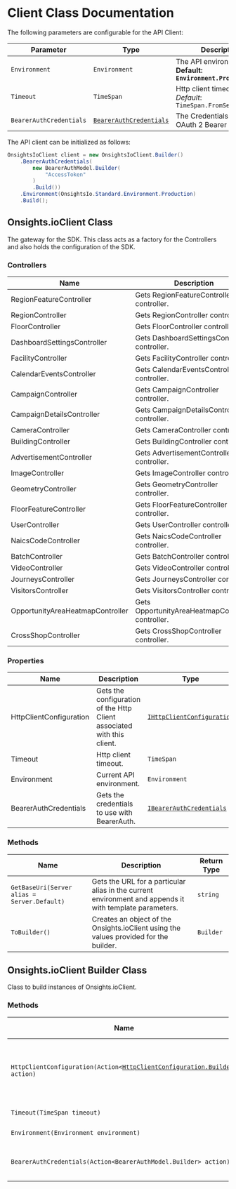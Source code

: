 
# Client Class Documentation

The following parameters are configurable for the API Client:

| Parameter | Type | Description |
|  --- | --- | --- |
| `Environment` | `Environment` | The API environment. <br> **Default: `Environment.Production`** |
| `Timeout` | `TimeSpan` | Http client timeout.<br>*Default*: `TimeSpan.FromSeconds(100)` |
| `BearerAuthCredentials` | [`BearerAuthCredentials`](auth/oauth-2-bearer-token.md) | The Credentials Setter for OAuth 2 Bearer token |

The API client can be initialized as follows:

```csharp
OnsightsIoClient client = new OnsightsIoClient.Builder()
    .BearerAuthCredentials(
        new BearerAuthModel.Builder(
            "AccessToken"
        )
        .Build())
    .Environment(OnsightsIo.Standard.Environment.Production)
    .Build();
```

## Onsights.ioClient Class

The gateway for the SDK. This class acts as a factory for the Controllers and also holds the configuration of the SDK.

### Controllers

| Name | Description |
|  --- | --- |
| RegionFeatureController | Gets RegionFeatureController controller. |
| RegionController | Gets RegionController controller. |
| FloorController | Gets FloorController controller. |
| DashboardSettingsController | Gets DashboardSettingsController controller. |
| FacilityController | Gets FacilityController controller. |
| CalendarEventsController | Gets CalendarEventsController controller. |
| CampaignController | Gets CampaignController controller. |
| CampaignDetailsController | Gets CampaignDetailsController controller. |
| CameraController | Gets CameraController controller. |
| BuildingController | Gets BuildingController controller. |
| AdvertisementController | Gets AdvertisementController controller. |
| ImageController | Gets ImageController controller. |
| GeometryController | Gets GeometryController controller. |
| FloorFeatureController | Gets FloorFeatureController controller. |
| UserController | Gets UserController controller. |
| NaicsCodeController | Gets NaicsCodeController controller. |
| BatchController | Gets BatchController controller. |
| VideoController | Gets VideoController controller. |
| JourneysController | Gets JourneysController controller. |
| VisitorsController | Gets VisitorsController controller. |
| OpportunityAreaHeatmapController | Gets OpportunityAreaHeatmapController controller. |
| CrossShopController | Gets CrossShopController controller. |

### Properties

| Name | Description | Type |
|  --- | --- | --- |
| HttpClientConfiguration | Gets the configuration of the Http Client associated with this client. | [`IHttpClientConfiguration`](http-client-configuration.md) |
| Timeout | Http client timeout. | `TimeSpan` |
| Environment | Current API environment. | `Environment` |
| BearerAuthCredentials | Gets the credentials to use with BearerAuth. | [`IBearerAuthCredentials`](auth/oauth-2-bearer-token.md) |

### Methods

| Name | Description | Return Type |
|  --- | --- | --- |
| `GetBaseUri(Server alias = Server.Default)` | Gets the URL for a particular alias in the current environment and appends it with template parameters. | `string` |
| `ToBuilder()` | Creates an object of the Onsights.ioClient using the values provided for the builder. | `Builder` |

## Onsights.ioClient Builder Class

Class to build instances of Onsights.ioClient.

### Methods

| Name | Description | Return Type |
|  --- | --- | --- |
| `HttpClientConfiguration(Action<`[`HttpClientConfiguration.Builder`](http-client-configuration-builder.md)`> action)` | Gets the configuration of the Http Client associated with this client. | `Builder` |
| `Timeout(TimeSpan timeout)` | Http client timeout. | `Builder` |
| `Environment(Environment environment)` | Current API environment. | `Builder` |
| `BearerAuthCredentials(Action<BearerAuthModel.Builder> action)` | Sets credentials for BearerAuth. | `Builder` |

